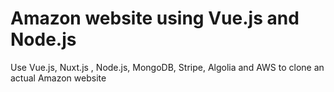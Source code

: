 # Amazon website using Vue.js  and Node.js
Use Vue.js, Nuxt.js , Node.js, MongoDB, Stripe, Algolia and AWS to clone an actual Amazon website